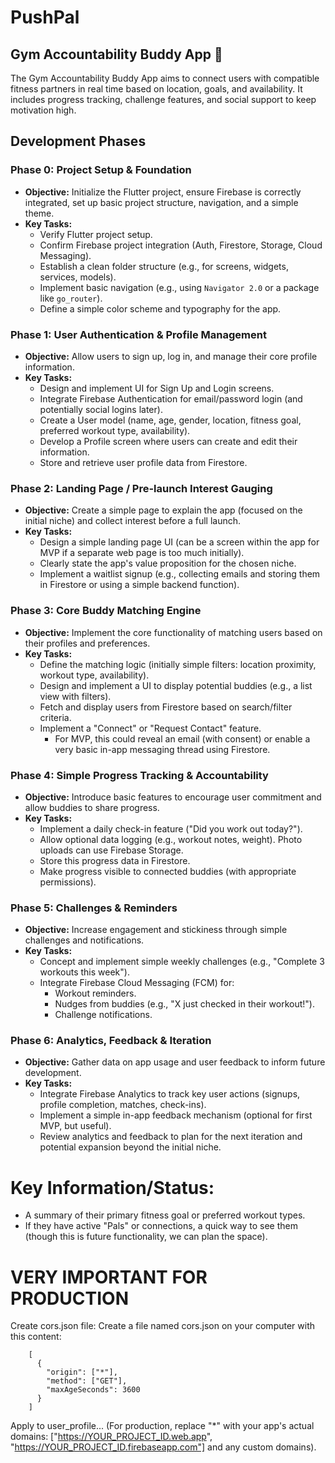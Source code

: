 # PushPal

## Gym Accountability Buddy App 💪

The Gym Accountability Buddy App aims to connect users with compatible fitness partners in real time based on location, goals, and availability. It includes progress tracking, challenge features, and social support to keep motivation high.

## Development Phases

### Phase 0: Project Setup & Foundation
*   **Objective:** Initialize the Flutter project, ensure Firebase is correctly integrated, set up basic project structure, navigation, and a simple theme.
*   **Key Tasks:**
    *   Verify Flutter project setup.
    *   Confirm Firebase project integration (Auth, Firestore, Storage, Cloud Messaging).
    *   Establish a clean folder structure (e.g., for screens, widgets, services, models).
    *   Implement basic navigation (e.g., using `Navigator 2.0` or a package like `go_router`).
    *   Define a simple color scheme and typography for the app.

### Phase 1: User Authentication & Profile Management
*   **Objective:** Allow users to sign up, log in, and manage their core profile information.
*   **Key Tasks:**
    *   Design and implement UI for Sign Up and Login screens.
    *   Integrate Firebase Authentication for email/password login (and potentially social logins later).
    *   Create a User model (name, age, gender, location, fitness goal, preferred workout type, availability).
    *   Develop a Profile screen where users can create and edit their information.
    *   Store and retrieve user profile data from Firestore.

### Phase 2: Landing Page / Pre-launch Interest Gauging
*   **Objective:** Create a simple page to explain the app (focused on the initial niche) and collect interest before a full launch.
*   **Key Tasks:**
    *   Design a simple landing page UI (can be a screen within the app for MVP if a separate web page is too much initially).
    *   Clearly state the app's value proposition for the chosen niche.
    *   Implement a waitlist signup (e.g., collecting emails and storing them in Firestore or using a simple backend function).

### Phase 3: Core Buddy Matching Engine
*   **Objective:** Implement the core functionality of matching users based on their profiles and preferences.
*   **Key Tasks:**
    *   Define the matching logic (initially simple filters: location proximity, workout type, availability).
    *   Design and implement a UI to display potential buddies (e.g., a list view with filters).
    *   Fetch and display users from Firestore based on search/filter criteria.
    *   Implement a "Connect" or "Request Contact" feature.
        *   For MVP, this could reveal an email (with consent) or enable a very basic in-app messaging thread using Firestore.

### Phase 4: Simple Progress Tracking & Accountability
*   **Objective:** Introduce basic features to encourage user commitment and allow buddies to share progress.
*   **Key Tasks:**
    *   Implement a daily check-in feature ("Did you work out today?").
    *   Allow optional data logging (e.g., workout notes, weight). Photo uploads can use Firebase Storage.
    *   Store this progress data in Firestore.
    *   Make progress visible to connected buddies (with appropriate permissions).

### Phase 5: Challenges & Reminders
*   **Objective:** Increase engagement and stickiness through simple challenges and notifications.
*   **Key Tasks:**
    *   Concept and implement simple weekly challenges (e.g., "Complete 3 workouts this week").
    *   Integrate Firebase Cloud Messaging (FCM) for:
        *   Workout reminders.
        *   Nudges from buddies (e.g., "X just checked in their workout!").
        *   Challenge notifications.

### Phase 6: Analytics, Feedback & Iteration
*   **Objective:** Gather data on app usage and user feedback to inform future development.
*   **Key Tasks:**
    *   Integrate Firebase Analytics to track key user actions (signups, profile completion, matches, check-ins).
    *   Implement a simple in-app feedback mechanism (optional for first MVP, but useful).
    *   Review analytics and feedback to plan for the next iteration and potential expansion beyond the initial niche.

# Key Information/Status:
* A summary of their primary fitness goal or preferred workout types.
* If they have active "Pals" or connections, a quick way to see them (though this is future functionality, we can plan the space).


# VERY IMPORTANT FOR PRODUCTION
Create cors.json file:
Create a file named cors.json on your computer with this content:
```
    [
      {
        "origin": ["*"],
        "method": ["GET"],
        "maxAgeSeconds": 3600
      }
    ]
```
Apply to user_profile...
(For production, replace "*" with your app's actual domains: ["https://YOUR_PROJECT_ID.web.app", "https://YOUR_PROJECT_ID.firebaseapp.com"] and any custom domains).